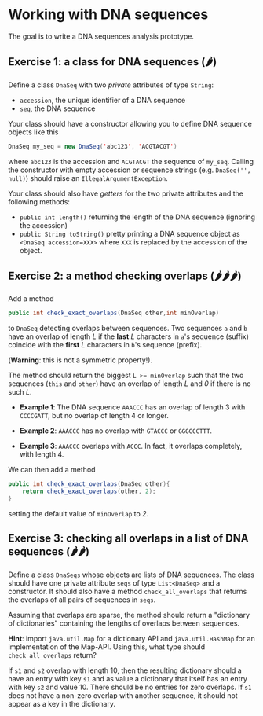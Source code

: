 # Working with DNA sequences

The goal is to write a DNA sequences analysis prototype.



## Exercise 1: a class for DNA sequences (🌶)

Define a class `DnaSeq` with two *private* attributes of type `String`:
- `accession`, the unique identifier of a DNA sequence
- `seq`, the DNA sequence

Your class should have a constructor allowing you to define
DNA sequence objects like this
```java
DnaSeq my_seq = new DnaSeq('abc123', 'ACGTACGT')
```
where `abc123` is the accession and `ACGTACGT` the sequence of `my_seq`.
Calling the constructor with empty accession or sequence strings
(e.g. `DnaSeq('', null)`) should raise
an `IllegalArgumentException`.


Your class should also have *getters* for the two private attributes and
the following methods:
- `public int length()` returning the length of the DNA
  sequence (ignoring the accession)
- `public String toString()` pretty printing a DNA sequence object as
  `<DnaSeq accession=XXX>` where `XXX` is replaced by the accession of the object.



## Exercise 2: a method checking overlaps (🌶🌶🌶)

Add a method
```java
public int check_exact_overlaps(DnaSeq other,int minOverlap)
```
to `DnaSeq` detecting overlaps between sequences.
Two sequences `a` and `b` have an overlap of length *L*
if the **last** *L* characters in `a`'s sequence (suffix)
coincide with the **first** *L* characters in `b`'s sequence (prefix).

(**Warning**: this is not a symmetric property!).

The method should return the biggest `L >= minOverlap` such that
the two sequences (`this` and `other`) have an overlap of length *L*
and *0* if there is no such *L*.

- **Example 1**: The DNA sequence `AAACCC` has an overlap of length 3 with
  `CCCCGATT`, but no overlap of length 4 or longer.
- **Example 2**: `AAACCC` has no overlap with `GTACCC` or `GGGCCCTTT`.

- **Example 3**: `AAACCC` overlaps with `ACCC`. In fact, it overlaps completely,
  with length 4.

We can then add a method
```java
public int check_exact_overlaps(DnaSeq other){
	return check_exact_overlaps(other, 2);
}
```
setting the default value of `minOverlap` to *2*.



## Exercise 3: checking all overlaps in a list of DNA sequences (🌶🌶)

Define a class `DnaSeqs` whose objects are lists of DNA sequences.
The class should have one private attribute `seqs` of type
`List<DnaSeq>` and a constructor.
It should also have a method `check_all_overlaps` that returns the overlaps
of all pairs of sequences in `seqs`.

Assuming that overlaps are sparse, the method should return a
"dictionary of dictionaries" containing the lengths of
overlaps between sequences.

**Hint**: import `java.util.Map` for a dictionary API and
`java.util.HashMap` for an implementation of the Map-API.
Using this, what type should `check_all_overlaps` return?

If `s1` and `s2` overlap with length 10, then the resulting dictionary
should a have an entry with key `s1` and as value a dictionary that
itself has an entry with key `s2` and value 10.
There should be no entries for zero overlaps.
If `s1` does not have a non-zero overlap with another sequence,
it should not appear as a key in the dictionary.
